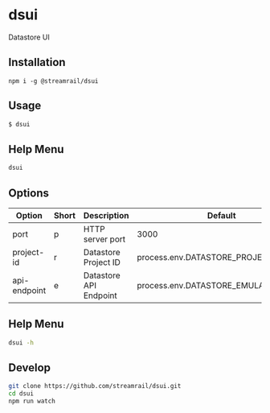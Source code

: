 # dsui
Datastore UI

## Installation
`npm i -g @streamrail/dsui`

## Usage
```bash
$ dsui
```
## Help Menu
```bash
dsui
```

## Options

| Option       | Short | Description            | Default                             | Mandatory |
|--------------|-------|------------------------|-------------------------------------|-----------|
| port         | p     | HTTP server port       | 3000                                | ✔         |
| project-id   | r     | Datastore Project ID   | process.env.DATASTORE_PROJECT_ID    | ✔         |
| api-endpoint | e     | Datastore API Endpoint | process.env.DATASTORE_EMULATOR_HOST |           |

## Help Menu
```bash
dsui -h
```
## Develop
```bash
git clone https://github.com/streamrail/dsui.git
cd dsui
npm run watch
```
